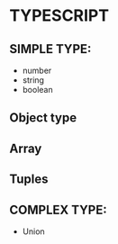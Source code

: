 # TYPESCRIPT

## SIMPLE TYPE: 
  * number
  * string
  * boolean
 
## Object type 
## Array
## Tuples

## COMPLEX TYPE:
  * Union
